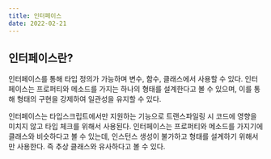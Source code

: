 ```yaml
---
title: 인터페이스
date: 2022-02-21
---
```


## 인터페이스란?

인터페이스를 통해 타입 정의가 가능하며 변수, 함수, 클래스에서 사용할 수 있다.
인터페이스는 프로퍼티와 메소드를 가지는 하나의 형태를 설계한다고 볼 수 있으며, 
이를 통해 형태의 구현을 강제하여 일관성을 유지할 수 있다.

인터페이스는 타입스크립트에서만 지원하는 기능으로 트랜스파일링 시 코드에 영향을 미치지 않고 타입 체크를 위해서 사용된다.
인터페이스는 프로퍼티와 메소드를 가지기에 클래스와 비슷하다고 볼 수 있는데, 인스턴스 생성이 불가하고 형태를 설계하기 위해서만 사용한다.
즉 추상 클래스와 유사하다고 볼 수 있다.